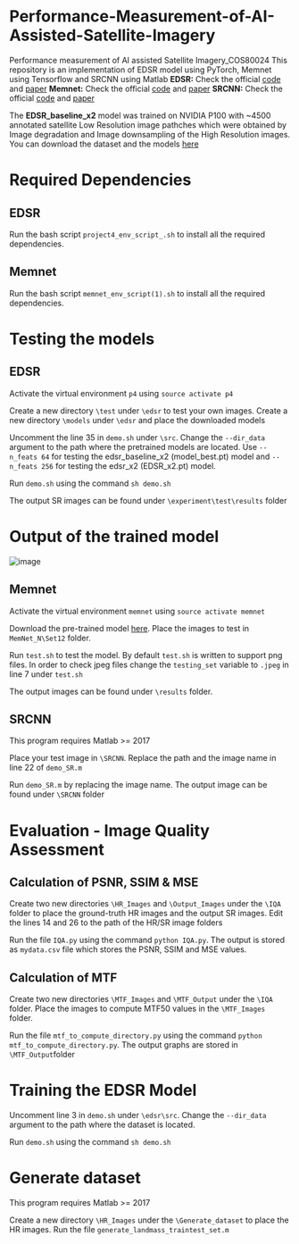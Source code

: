 # Performance-Measurement-of-AI-Assisted-Satellite-Imagery
Performance measurement of AI assisted Satellite Imagery_COS80024
This repository is an implementation of EDSR model using PyTorch, Memnet using Tensorflow and SRCNN using Matlab
**EDSR:** Check the official [code](https://github.com/thstkdgus35/EDSR-PyTorch) and [paper](http://openaccess.thecvf.com/content_cvpr_2017_workshops/w12/papers/Lim_Enhanced_Deep_Residual_CVPR_2017_paper.pdf)
**Memnet:** Check the official [code](https://github.com/lyatdawn/MemNet-Tensorflow) and [paper](http://cvlab.cse.msu.edu/pdfs/Image_Restoration%20using_Persistent_Memory_Network.pdf)
**SRCNN:** Check the official [code](http://mmlab.ie.cuhk.edu.hk/projects/SRCNN.html) and [paper](http://personal.ie.cuhk.edu.hk/~ccloy/files/eccv_2014_deepresolution.pdf)

The **EDSR_baseline_x2** model was trained on NVIDIA P100 with ~4500 annotated satellite Low Resolution image pathches which were obtained by Image degradation and Image downsampling of the High Resolution images. You can download the dataset and the models [here](https://drive.google.com/drive/folders/1dbqh0lo5YAKhuPBXOlcUGsew5pL0T33O?usp=sharing)

# Required Dependencies
## EDSR
Run the bash script `project4_env_script_.sh` to install all the required dependencies. 

## Memnet
Run the bash script `memnet_env_script(1).sh` to install all the required dependencies. 

# Testing the models
## EDSR
Activate the virtual environment `p4` using `source activate p4` 

Create a new directory `\test` under `\edsr` to test your own images. Create a new directory `\models` under `\edsr` and place the downloaded models

Uncomment the line 35 in `demo.sh` under `\src`. Change the `--dir_data` argument to the path where the pretrained models are located. Use `--n_feats 64` for testing the edsr_baseline_x2 (model_best.pt) model and `--n_feats 256` for testing the edsr_x2 (EDSR_x2.pt) model.

Run `demo.sh` using the command `sh demo.sh`

The output SR images can be found under `\experiment\test\results` folder

# Output of the trained model

![image](https://user-images.githubusercontent.com/47710229/84050512-3040ff80-a9f1-11ea-857c-2439ed93f78e.png)

## Memnet

Activate the virtual environment `memnet` using `source activate memnet`

Download the pre-trained model [here](https://drive.google.com/drive/folders/1JTneCiIZfITyg_Z2T96WY0hA84BnRDSk). Place the images to test in `MemNet_N\Set12` folder. 

Run `test.sh` to test the model. By default `test.sh` is written to support png files. In order to check jpeg files change the `testing_set` variable to `.jpeg` in line 7 under `test.sh` 

The output images can be found under `\results` folder.

## SRCNN

This program requires Matlab >= 2017

Place your test image in `\SRCNN`. Replace the path and the image name in line 22 of `demo_SR.m`

Run `demo_SR.m` by replacing the image name. The output image can be found under `\SRCNN` folder

# Evaluation - Image Quality Assessment
## Calculation of PSNR, SSIM & MSE

Create two new directories `\HR_Images` and `\Output_Images` under the `\IQA` folder to place the ground-truth HR images and the output SR images. Edit the lines 14 and 26 to the path of the HR/SR image folders

Run the file `IQA.py` using the command `python IQA.py`. The output is stored as `mydata.csv` file which stores the PSNR, SSIM and MSE values.

## Calculation of MTF

Create two new directories `\MTF_Images` and `\MTF_Output` under the `\IQA` folder. Place the images to compute MTF50 values in the `\MTF_Images` folder.

Run the file `mtf_to_compute_directory.py` using the command `python mtf_to_compute_directory.py`. The output graphs are stored in `\MTF_Output`folder

# Training the EDSR Model

Uncomment line 3 in `demo.sh` under `\edsr\src`. Change the `--dir_data` argument to the path where the dataset is located. 

Run `demo.sh` using the command `sh demo.sh`

# Generate dataset

This program requires Matlab >= 2017

Create a new directory `\HR_Images` under the `\Generate_dataset` to place the HR images. Run the file `generate_landmass_traintest_set.m`

